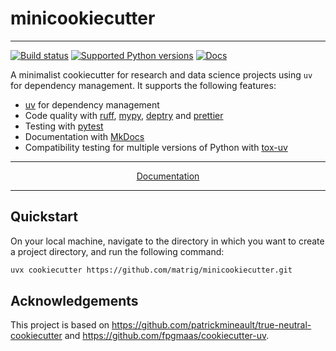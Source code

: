 # minicookiecutter

---

[![Build status](https://img.shields.io/github/actions/workflow/status/matrig/minicookiecutter/main.yml?branch=main)](https://github.com/matrig/minicookiecutter/actions/workflows/main.yml?query=branch%3Amain)
[![Supported Python versions](https://img.shields.io/badge/python-3.9_%7C_3.10_%7C_3.11_%7C_3.12_%7C_3.13-blue?labelColor=grey&color=blue)](https://github.com/matrig/minicookiecutter/blob/main/pyproject.toml)
[![Docs](https://img.shields.io/badge/docs-gh--pages-blue)](https://matrig.github.io/minicookiecutter/)

A minimalist cookiecutter for research and data science projects using `uv` for dependency management.
It supports the following features:

- [uv](https://docs.astral.sh/uv/) for dependency management
- Code quality with [ruff](https://github.com/charliermarsh/ruff), [mypy](https://mypy.readthedocs.io/en/stable/), [deptry](https://github.com/fpgmaas/deptry/) and [prettier](https://prettier.io/)
- Testing with [pytest](https://docs.pytest.org/en/7.1.x/)
- Documentation with [MkDocs](https://www.mkdocs.org/)
- Compatibility testing for multiple versions of Python with [tox-uv](https://github.com/tox-dev/tox-uv)

---

<p align="center">
  <a href="https://matrig.github.io/minicookiecutter/">Documentation</a>
</p>

---

## Quickstart

On your local machine, navigate to the directory in which you want to create a project directory, and run the following command:

```bash
uvx cookiecutter https://github.com/matrig/minicookiecutter.git
```

## Acknowledgements

This project is based on <https://github.com/patrickmineault/true-neutral-cookiecutter> and <https://github.com/fpgmaas/cookiecutter-uv>.
